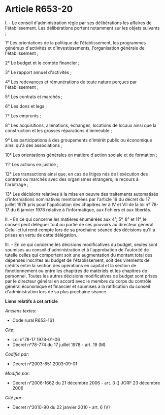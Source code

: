 # Article R653-20

I. - Le conseil d'administration règle par ses délibérations les affaires de l'établissement. Les délibérations portent
notamment sur les objets suivants ;

1° Les orientations de la politique de l'établissement, les programmes généraux d'activités et d'investissements,
l'organisation générale de l'établissement ;

2° Le budget et le compte financier ;

3° Le rapport annuel d'activités ;

4° Les redevances et rémunérations de toute nature perçues par l'établissement ;

5° Les contrats et marchés ;

6° Les dons et legs ;

7° Les emprunts ;

8° Les acquisitions, aliénations, échanges, locations de locaux ainsi que la construction et les grosses réparations
d'immeuble ;

9° Les participations à des groupements d'intérêt public ou économique ainsi qu'à des associations ;

10° Les orientations générales en matière d'action sociale et de formation ;

11° Les actions en justice ;

12° Les transactions ainsi que, en cas de litiges nés de l'exécution des contrats ou marchés avec des organismes étrangers,
le recours à l'arbitrage ;

13° Les décisions relatives à la mise en oeuvre des traitements automatisés d'informations nominatives mentionnées par
l'article 19 du décret du 17 juillet 1978 pris pour l'application des chapitres Ier à IV et VII de la loi n° 78-17 du 6
janvier 1978 relative à l'informatique, aux fichiers et aux libertés.

II. - En ce qui concerne les matières énumérées aux 4°, 5°, 8° et 11°, le conseil peut déléguer tout ou partie de ses
pouvoirs au directeur général. Celui-ci lui rend compte lors de sa prochaine séance des décisions qu'il a prises en vertu de
cette délégation.

III. - En ce qui concerne les décisions modificatives du budget, seules sont soumises au conseil d'administration et à
l'approbation de l'autorité de tutelle celles qui comportent soit une augmentation du montant total des dépenses inscrites au
budget de l'établissement, soit des virements de crédits entre la section des opérations en capital et la section de
fonctionnement ou entre les chapitres de matériels et les chapitres de personnel. Toutes les autres décisions modificatives
de budget sont prises par le directeur général en accord avec le membre du corps du contrôle général économique et financier
et soumises à la ratification du conseil d'administration lors de sa plus prochaine séance.

**Liens relatifs à cet article**

_Anciens textes_:

  - Code rural R653-161

_Cite_:

  - Loi n°78-17 1978-01-06
  - Décret n°78-774 du 17 juillet 1978 - art. 19 (M)

_Codifié par_:

  - Décret n°2003-851 2003-09-01

_Modifié par_:

  - Décret n°2006-1662 du 21 décembre 2006 - art. 3 () JORF 23 décembre 2006

_Cité par_:

  - Décret n°2010-90 du 22 janvier 2010 - art. 6 (V)
